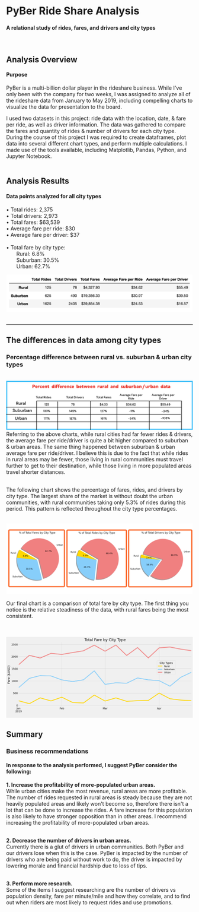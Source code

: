 # PyBer Ride Share Analysis
#### A relational study of rides, fares, and drivers and city types

<BR>



## Analysis Overview
#### Purpose

PyBer is a multi-billion dollar player in the rideshare business. While I've only been with the company for two weeks, I was assigned to analyze all of the rideshare data from January to May 2019, including compelling charts to visualize the data for presentation to the board.
<BR>
  
I used two datasets in this project: ride data with the location, date, & fare per ride, as well as driver information. The data was gathered to compare the fares and quantity of rides & number of drivers for each city type. During the course of this project I was required to create dataframes, plot data into several different chart types, and perform multiple calculations. I made use of the tools available, including Matplotlib, Pandas, Python, and Jupyter Notebook.
<BR>
  <BR>
  
## Analysis Results
  
#### Data points analyzed for all city types


• Total rides: 2,375
      <BR>
• Total drivers: 2,973
      <BR>
• Total fares: $63,539
      <BR>
• Average fare per ride: $30
      <BR>
• Average fare per driver: $37
      <BR><BR>
• Total fare by city type:
      <BR>
&nbsp;&nbsp;&nbsp;&nbsp;&nbsp;&nbsp;&nbsp;Rural: 6.8%<BR>
&nbsp;&nbsp;&nbsp;&nbsp;&nbsp;&nbsp;&nbsp;Suburban: 30.5%<BR>
&nbsp;&nbsp;&nbsp;&nbsp;&nbsp;&nbsp;&nbsp;Urban: 62.7%      <BR>


<img src="https://github.com/meggrooms/PyBer_Analysis/blob/main/Images/totals.png" size=2>  
 <BR><BR>
        
 _____________
        
## The differences in data among city types
### Percentage difference between rural vs. suburban & urban city types
   <BR>
<img src="https://github.com/meggrooms/PyBer_Analysis/blob/main/Images/%25%20different%20from%20rural.png">
<BR>
Referring to the above charts, while rural cities had far fewer rides & drivers, the average fare per ride/driver is quite a bit higher compared to suburban & urban areas. The same thing happened between suburban & urban average fare per ride/driver. I believe this is due to the fact that while rides in rural areas may be fewer, those living in rural communities must travel further to get to their destination, while those living in more populated areas travel shorter distances.
 <BR><BR>
   
   
The following chart shows the percentage of fares, rides, and drivers by city type. The largest share of the market is without doubt the urban communities, with rural communities taking only 5.3% of rides during this period. This pattern is reflected throughout the city type percentages.
 
    
 <BR>
 <img src="https://github.com/meggrooms/PyBer_Analysis/blob/main/Images/total%20percents.png">
 <BR>

 Our final chart is a comparison of total fare by city type. The first thing you notice is the relative steadiness of the data, with rural fares being the most consistent.  
   
   
<BR><BR>
<img src="https://github.com/meggrooms/PyBer_Analysis/blob/main/Images/fig%208%20-%20Ttl%20fare%20by%20city%20type.png">
  
## Summary
### Business recommendations 
#### In response to the analysis performed, I suggest PyBer consider the following:

__1. Increase the profitability of more-populated urban areas.__
  <BR>
 While urban cities make the most revenue, rural areas are more profitable. The number of rides requested in rural areas is steady because they are not heavily populated areas and likely won't become so, therefore there isn't a lot that can be done to increase the rides. A fare increase for this population is also likely to have stronger opposition than in other areas. I recommend increasing the profitability of more-populated urban areas. 
  <BR>
<BR>
  
__2. Decrease the number of drivers in urban areas.__
  <BR>
Currently there is a glut of drivers in urban communities. Both PyBer and our drivers lose when this is the case. PyBer is impacted by the number of drivers who are being paid without work to do, the driver is impacted by lowering morale and financial hardship due to loss of tips.
<BR>
<br>
  
__3. Perform more research.__
<BR>
Some of the items I suggest researching are the number of drivers vs population density, fare per minute/mile and how they correlate, and to find out when riders are most likely to request rides and use promotions.
